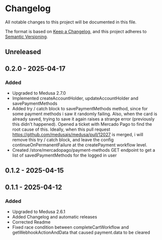 # Changelog

All notable changes to this project will be documented in this file.

The format is based on [Keep a Changelog](https://keepachangelog.com/en/1.0.0/),
and this project adheres to [Semantic Versioning](https://semver.org/spec/v2.0.0.html).

## Unreleased

## 0.2.0 - 2025-04-17
### Added
- Upgraded to Medusa 2.7.0
- Implemented createAccountHolder, updateAccountHolder and savePaymentMethods
- Added try / catch block to savePaymentMethods method, since for some payment methods i saw it randomly failing. Also, when the card is already saved, trying to save it again raises a strange error (previously this didn't happened). Opened a ticket with Mercado Pago to find the root cause of this. Ideally, when this pull request https://github.com/medusajs/medusa/pull/12027 is merged, i will remove this try / catch block, and leave the config continueOnPermanentFailure at the createPayment workflow level.
- Created /store/mercadopago/payment-methods GET endpoint to get a list of savedPaymentMethods for the logged in user

## 0.1.2 - 2025-04-15

## 0.1.1 - 2025-04-12
### Added
- Upgraded to Medusa 2.6.1
- Added Changelog and automatic releases
- Corrected Readme
- Fixed race condition between completeCartWorkflow and getWebhookActionAndData that caused payment.data to be cleared

